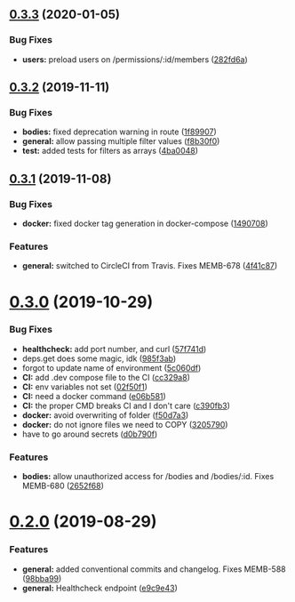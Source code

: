## [0.3.3](https://github.com/AEGEE/oms-docker/compare/0.3.2...0.3.3) (2020-01-05)


### Bug Fixes

* **users:** preload users on /permissions/:id/members ([282fd6a](https://github.com/AEGEE/oms-docker/commit/282fd6a74ecf314950c82a3a6c602fbf28a68c55))



## [0.3.2](https://github.com/AEGEE/oms-docker/compare/0.3.1...0.3.2) (2019-11-11)


### Bug Fixes

* **bodies:** fixed deprecation warning in route ([1f89907](https://github.com/AEGEE/oms-docker/commit/1f89907303d7d236309e65a26b9ea5db69aa4922))
* **general:** allow passing multiple filter values ([f8b30f0](https://github.com/AEGEE/oms-docker/commit/f8b30f070dcf19fb2e536bc502a937cdfefe4550))
* **test:** added tests for filters as arrays ([4ba0048](https://github.com/AEGEE/oms-docker/commit/4ba00481cf902d5bcde40248ed9bba60d8f4e703))



## [0.3.1](https://github.com/AEGEE/oms-docker/compare/0.3.0...0.3.1) (2019-11-08)


### Bug Fixes

* **docker:** fixed docker tag generation in docker-compose ([1490708](https://github.com/AEGEE/oms-docker/commit/14907082e94bfc574b4a74352cb142e552ad624e))


### Features

* **general:** switched to CircleCI from Travis. Fixes MEMB-678 ([4f41c87](https://github.com/AEGEE/oms-docker/commit/4f41c870c912e91dfe01206616c688b3cc5b9345))



# [0.3.0](https://github.com/AEGEE/oms-docker/compare/0.2.0...0.3.0) (2019-10-29)


### Bug Fixes

* **healthcheck:** add port number, and curl ([57f741d](https://github.com/AEGEE/oms-docker/commit/57f741d1e022016568c33482bfa46f3c0887bd64))
* deps.get does some magic, idk ([985f3ab](https://github.com/AEGEE/oms-docker/commit/985f3abc5d1f46765736d929f2700e4359b28145))
* forgot to update name of environment ([5c060df](https://github.com/AEGEE/oms-docker/commit/5c060dfcc6e49f5a66e4c382dd5dcb86c39450aa))
* **CI:** add .dev compose file to the CI ([cc329a8](https://github.com/AEGEE/oms-docker/commit/cc329a8c8f9198d35803fcdb04281133d04ca04e))
* **CI:** env variables not set ([02f50f1](https://github.com/AEGEE/oms-docker/commit/02f50f1085ab29a6d424d9e6463cf04bce647a4d))
* **CI:** need a docker command ([e06b581](https://github.com/AEGEE/oms-docker/commit/e06b5811c7092edce4fab1d046baace8e45c194f))
* **CI:** the proper CMD breaks CI and I don't care ([c390fb3](https://github.com/AEGEE/oms-docker/commit/c390fb3d71f6318f13fb61b20c7166e2338c4203))
* **docker:** avoid overwriting of folder ([f50d7a3](https://github.com/AEGEE/oms-docker/commit/f50d7a3c2ebe166c7d06d6dde8e65350bed93fcd))
* **docker:** do not ignore files we need to COPY ([3205790](https://github.com/AEGEE/oms-docker/commit/32057906ea8a26a1cdf250bfe47596c3530cd194))
* have to go around secrets ([d0b790f](https://github.com/AEGEE/oms-docker/commit/d0b790f4642e9f04d334e4922fd1ee97453f7d37))


### Features

* **bodies:** allow unauthorized access for /bodies and /bodies/:id. Fixes MEMB-680 ([2652f68](https://github.com/AEGEE/oms-docker/commit/2652f68172f0c793285f3341ab625f6aeea185f8))



# [0.2.0](https://github.com/AEGEE/oms-docker/compare/e9c9e43b0b0f575c1fa8962fb31a582a0ae46729...0.2.0) (2019-08-29)


### Features

* **general:** added conventional commits and changelog. Fixes MEMB-588 ([98bba99](https://github.com/AEGEE/oms-docker/commit/98bba99f3ea2e0cc0fbc7a30fe80622bf0038eee))
* **general:** Healthcheck endpoint ([e9c9e43](https://github.com/AEGEE/oms-docker/commit/e9c9e43b0b0f575c1fa8962fb31a582a0ae46729))



